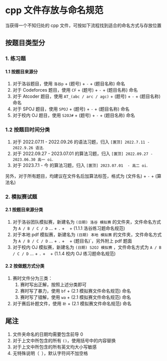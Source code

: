 # $\text{cpp}$ 文件存放与命名规范

当获得一个不知归处的 $\text{cpp}$  文件，可按如下流程找到适合的命名方式与存放位置

## 按题目类型分

### 1. 练习题

#### 1.1 按题目来源分

1. 对于洛谷题目，使用 `洛谷p` + (题号) + `-` + (题目名称) 命名
2. 对于 Codeforces 题目，使用 `CF` + (题号) + `-` + (题目名称) 命名
3. 对于 Atcoder 题目，使用 `AT_(abc / arc / agc)` + (题号) + `-` + (题目名称) 命名
4. 对于 SPOJ 题目，使用 `SPOJ` + (题号) + `-` + (题目名称) 命名
5. 对于校内 OJ 题目，使用 `S2OJ#` + (题号) + `-` + (题目名称) 命名

### 1.2 按题目时间分类

1. 对于 2022.07.11 - 2022.09.26 的语法习题，归入 `[置顶] 2022.7.11 - 2022.9.26 语法`. 
2. 对于 2022.09.27 - 2023.07.01 的算法习题，归入 `[置顶] 2022.09.27 - 2023.06.30 高一 oi`. 
3. 对于 2023.7.1 - 今 的算法习题，归入 `[置顶] 2023.07.01  - 高二 oi`. 

另外，对于所有题目，均建议在文件名后加算法标签，格式为 (文件名) + `-` + (算法名)

### 2. 模拟赛试题

#### 2.1 按题目来源分类

1. 对于洛谷团队模拟赛，新建名为 `(日期) 洛谷 模拟赛` 的文件夹，文件命名方式为 `A / B / C / D` ... + `.` + ` ` + (1.1.1 洛谷练习题命名规范)
2. 对于本地 pdf 模拟赛，新建名为 `(日期) 本地 模拟赛` 的文件夹，文件命名方式为 `A / B / C / D` ... + `.` + ` ` + (题目名)`，另外附上 pdf 题面
3. 对于校内 OJ 模拟赛，新建名为 `(日期) S2OJ 模拟赛`
，文件命名方式为 `A / B / C / D` ... + `.` + ` ` + (1.1.4 校内 OJ 练习题命名规范)

#### 2.2 按做题方式分类

1. 赛时文件分为三类：
   1. 赛时写出正解，按照上述分类即可
   2. 赛时写了暴力，使用 `bf` + (2.1 模拟赛文件命名规范) 命名
   3. 赛时写了错解，使用 `wa` + (2.1 模拟赛文件命名规范) 命名
2. 对于赛后补题文件，使用 `补` + (2.1 模拟赛文件命名规范) 命名

## 尾注

1. 文件夹命名的日期均需要包含前导 $0$
2. 对于上文中所包含的所有 `()`，使用括号中的内容替换
3. 对于上文中所包含的所有英文均大小写敏感
4. 无特殊说明（` `），默认字符间不加空格